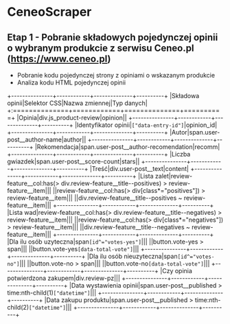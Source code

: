 # CeneoScraper
## Etap 1 - Pobranie składowych pojedynczej opinii o wybranym produkcie z serwisu Ceneo.pl (https://www.ceneo.pl)
* Pobranie kodu pojedynczej strony z opiniami o wskazanym produkcie 
* Analiza kodu HTML pojedynczej opinii 

+---------------+------------+--------------+----------+
|Składowa opinii|Selektor CSS|Nazwa zmiennej|Typ danych|
+:==============+============+==============+==========+
|Opinia|div.js_product-review|opinion||
+---------------+------------+--------------+----------+
|Identyfikator opinii|`["data-entry-id"]`|opinion_id|
+---------------+------------+--------------+----------+
|Autor|span.user-post__author-name|author||
+---------------+------------+--------------+----------+
|Rekomendacja|span.user-post__author-recomendation|recomm|
+---------------+------------+--------------+----------+
|Liczba gwiazdek|span.user-post__score-count|stars||
+---------------+------------+--------------+----------+
|Treść|div.user-post__text|content|
+---------------+------------+--------------+----------+
|Lista zalet|review-feature__col:has(> div.review-feature__title--positives) > review-feature__item\|||
||review-feature__col:has(> div[class*="positives"]) > review-feature__item\|||
||div.review-feature__title--positives ~ review-feature__item|||
+---------------+------------+--------------+----------+
|Lista wad|review-feature__col:has(> div.review-feature__title--negatives) > review-feature__item\|||
||review-feature__col:has(> div[class*="negatives"]) > review-feature__item\|||
||div.review-feature__title--negatives ~ review-feature__item||| 
+---------------+------------+--------------+----------+
|Dla ilu osób uzyteczna|span`[id^="votes-yes"]`\|||
||button.vote-yes > span\|||
||button.vote-yes`[data-total-vote"]`|||
+---------------+------------+--------------+----------+
|Dla ilu osób nieuzyteczna|span`[id^="votes-no"]`\|||
||button.vote-no > span\|||
||button.vote-no`[data-total-vote"]`|||
+---------------+------------+--------------+----------+
|Czy opinia potwierdzona zakupem|div.review-pz|||
+---------------+------------+--------------+----------+
|Data wystawienia opinii|span.user-post__published > time:nth-child(1)`["datetime"]`|||
+---------------+------------+--------------+----------+
|Data zakupu produktu|span.user-post__published > time:nth-child(2)`["datetime"]`|||
+---------------+------------+--------------+----------+
